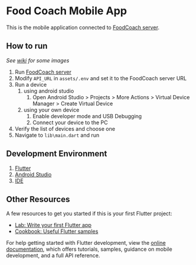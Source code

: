 # Food Coach Mobile App

This is the mobile application connected to [FoodCoach server](https://github.com/dfpl/foodcoach_flutter). 

## How to run
*See [wiki](https://github.com/dfpl/foodcoach_flutter/wiki) for some images*
1. Run [FoodCoach server](https://github.com/dfpl/foodcoach_flutter)
2. Modify `API_URL` in `assets/.env` and set it to the FoodCoach server URL
1. Run a device
   1. using android studio
      1. Open Android Studio > Projects > More Actions > Virtual Device Manager > Create Virtual Device
   1. using your own device
      1. Enable developer mode and USB Debugging
      2. Connect your device to the PC
3. Verify the list of devices and choose one
2. Navigate to `lib\main.dart` and run

## Development Environment
1. [Flutter](https://docs.flutter.dev/get-started/install)
2. [Android Studio](https://developer.android.com/studio/install)
2. [IDE](https://docs.flutter.dev/get-started/test-drive#choose-your-ide)


## Other Resources
A few resources to get you started if this is your first Flutter project:
- [Lab: Write your first Flutter app](https://docs.flutter.dev/get-started/codelab)
- [Cookbook: Useful Flutter samples](https://docs.flutter.dev/cookbook)

For help getting started with Flutter development, view the
[online documentation](https://docs.flutter.dev/), which offers tutorials,
samples, guidance on mobile development, and a full API reference.
